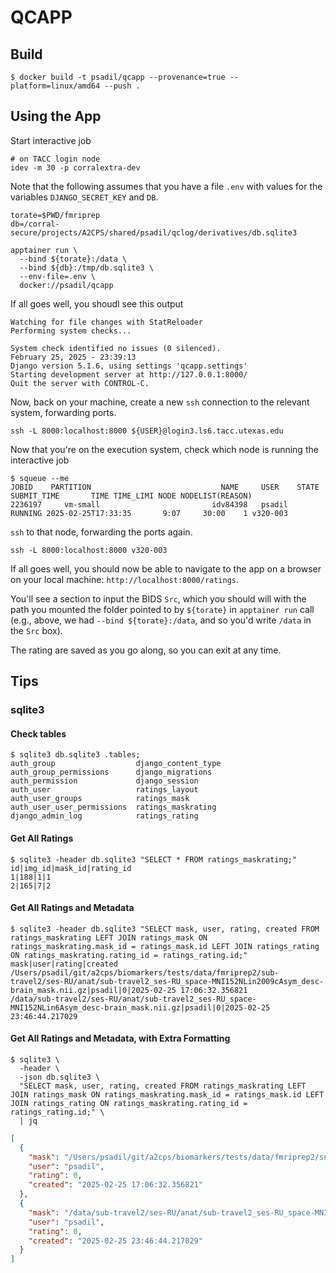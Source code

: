 # QCAPP

## Build

```shell
$ docker build -t psadil/qcapp --provenance=true --platform=linux/amd64 --push .
```

## Using the App

Start interactive job

```shell
# on TACC login node
idev -m 30 -p corralextra-dev
```

Note that the following assumes that you have a file `.env` with values for the variables `DJANGO_SECRET_KEY` and `DB`.

```shell
torate=$PWD/fmriprep
db=/corral-secure/projects/A2CPS/shared/psadil/qclog/derivatives/db.sqlite3

apptainer run \
  --bind ${torate}:/data \
  --bind ${db}:/tmp/db.sqlite3 \
  --env-file=.env \
  docker://psadil/qcapp
```
If all goes well, you shoudl see this output

```shell
Watching for file changes with StatReloader
Performing system checks...

System check identified no issues (0 silenced).
February 25, 2025 - 23:39:13
Django version 5.1.6, using settings 'qcapp.settings'
Starting development server at http://127.0.0.1:8000/
Quit the server with CONTROL-C.
```

Now, back on your machine, create a new `ssh` connection to the relevant system, forwarding ports.

```shell
ssh -L 8000:localhost:8000 ${USER}@login3.ls6.tacc.utexas.edu
```

Now that you're on the execution system, check which node is running the interactive job

```shell
$ squeue --me
JOBID    PARTITION                             NAME     USER    STATE         SUBMIT_TIME       TIME TIME_LIMI NODE NODELIST(REASON)
2236197     vm-small                         idv84398   psadil  RUNNING 2025-02-25T17:33:35       9:07     30:00    1 v320-003
```

`ssh` to that node, forwarding the ports again.

```shell
ssh -L 8000:localhost:8000 v320-003
```

If all goes well, you should now be able to navigate to the app on a browser on your local machine: `http://localhost:8000/ratings`.

You'll see a section to input the BIDS `Src`, which you should will with the path you mounted the folder pointed to by `${torate}` in `apptainer run` call (e.g., above, we had `--bind ${torate}:/data`, and so you'd write `/data` in the `Src` box).

The rating are saved as you go along, so you can exit at any time.

## Tips

### sqlite3

#### Check tables

```shell
$ sqlite3 db.sqlite3 .tables;
auth_group                  django_content_type       
auth_group_permissions      django_migrations         
auth_permission             django_session            
auth_user                   ratings_layout            
auth_user_groups            ratings_mask              
auth_user_user_permissions  ratings_maskrating        
django_admin_log            ratings_rating   
```

#### Get All Ratings

```shell
$ sqlite3 -header db.sqlite3 "SELECT * FROM ratings_maskrating;"
id|img_id|mask_id|rating_id
1|188|1|1
2|165|7|2
```

#### Get All Ratings and Metadata

```shell
$ sqlite3 -header db.sqlite3 "SELECT mask, user, rating, created FROM ratings_maskrating LEFT JOIN ratings_mask ON ratings_maskrating.mask_id = ratings_mask.id LEFT JOIN ratings_rating ON ratings_maskrating.rating_id = ratings_rating.id;"
mask|user|rating|created
/Users/psadil/git/a2cps/biomarkers/tests/data/fmriprep2/sub-travel2/ses-RU/anat/sub-travel2_ses-RU_space-MNI152NLin2009cAsym_desc-brain_mask.nii.gz|psadil|0|2025-02-25 17:06:32.356821
/data/sub-travel2/ses-RU/anat/sub-travel2_ses-RU_space-MNI152NLin6Asym_desc-brain_mask.nii.gz|psadil|0|2025-02-25 23:46:44.217029
```

#### Get All Ratings and Metadata, with Extra Formatting

```shell
$ sqlite3 \
  -header \
  -json db.sqlite3 \
  "SELECT mask, user, rating, created FROM ratings_maskrating LEFT JOIN ratings_mask ON ratings_maskrating.mask_id = ratings_mask.id LEFT JOIN ratings_rating ON ratings_maskrating.rating_id = ratings_rating.id;" \
  | jq
```

```json
[
  {
    "mask": "/Users/psadil/git/a2cps/biomarkers/tests/data/fmriprep2/sub-travel2/ses-RU/anat/sub-travel2_ses-RU_space-MNI152NLin2009cAsym_desc-brain_mask.nii.gz",
    "user": "psadil",
    "rating": 0,
    "created": "2025-02-25 17:06:32.356821"
  },
  {
    "mask": "/data/sub-travel2/ses-RU/anat/sub-travel2_ses-RU_space-MNI152NLin6Asym_desc-brain_mask.nii.gz",
    "user": "psadil",
    "rating": 0,
    "created": "2025-02-25 23:46:44.217029"
  }
]
```


